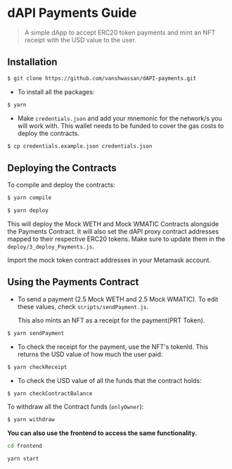 # dAPI Payments Guide

> A simple dApp to accept ERC20 token payments and mint an NFT receipt with the USD value to the user.

## Installation

```bash
$ git clone https://github.com/vanshwassan/dAPI-payments.git
```

- To install all the packages:

```bash
$ yarn
```

- Make `credentials.json` and add your mnemonic for the network/s you will work with. This wallet needs to be funded to cover the gas costs to deploy the contracts.

```bash
$ cp credentials.example.json credentials.json
```

## Deploying the Contracts

To compile and deploy the contracts:

```bash
$ yarn compile
```

```bash
$ yarn deploy
```

This will deploy the Mock WETH and Mock WMATIC Contracts alongside the Payments Contract. It will also set the dAPI proxy contract addresses mapped to their respective ERC20 tokens. Make sure to update them in the `deploy/3_deploy_Payments.js`.

Import the mock token contract addresses in your Metamask account.

## Using the Payments Contract

- To send a payment (2.5 Mock WETH and 2.5 Mock WMATIC). To edit these values, check `scripts/sendPayment.js`.

    This also mints an NFT as a receipt for the payment(PRT Token). 


```bash
$ yarn sendPayment
```

- To check the receipt for the payment, use the NFT's tokenId. This returns the USD value of how much the user paid:

```bash
$ yarn checkReceipt
```

- To check the USD value of all the funds that the contract holds:

```bash
$ yarn checkContractBalance
```

To withdraw all the Contract funds (`onlyOwner`):

```bash
$ yarn withdraw
```

**You can also use the frontend to access the same functionality.**

```bash
cd frontend
```

```
yarn start
```